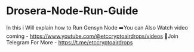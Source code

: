 # Drosera-Node-Run-Guide
In this i  Will explain how to Run Gensyn Node  ➡️You can Also Watch video coming - https://www.youtube.com/@etccryptoairdrops/videos  📌Join Telegram For More - https://t.me/etccryptoairdrops
